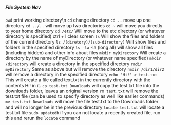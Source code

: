##### File System Nav
`pwd`     print working directory\n
`cd`     change directory
	`cd ..`       move up one directory
	`cd ../..`     will move up two directories
	`cd ~`      will move you directly to your home directory
	`cd /etc/`      Will move to the etc directory (or whatever directory is specified)
ctrl + l    clear screen
`ls`       Will show the files and folders of the current directory
	`ls /(diretory)/(sub-directory)`        Will show files and folders in the specified directory
		`ls -la`       -la (long all) will show all files (including hidden) and other info about files
`mkdir myDirectory`      Will create a directory by the name of myDirectory (or whatever name specified)
	`mkdir /directory`     will create a directory in the specified directory
`rmdir myDirectory`       Same as above but will remove the directory
	`rmdir /dir1/dir2`        will remove a directory in the specified directory
`echo 'Hi!' > test.txt`        This will create a file called text.txt in the currently directory with the contents Hi! in it.
`cp test.txt Downloads`        will copy the test.txt file into the downloads folder, leaves an original version
`rm test.txt`           will remove the test.txt file (can be used to specify directory as well like earlier commands)
`mv test.txt Downloads`      will move the file test.txt to the Downloads folder and will no longer be in the previous directory
`locate test.txt`      will locate a test.txt file
`sudo updatedb`      if you can not locate a recently created file, run this and rerun the `locate` command